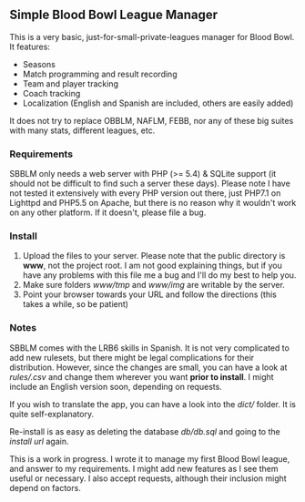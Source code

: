 ## Simple Blood Bowl League Manager

This is a very basic, just-for-small-private-leagues manager for Blood Bowl. It features:

  - Seasons
  - Match programming and result recording
  - Team and player tracking
  - Coach tracking
  - Localization (English and Spanish are included, others are easily added)

It does not try to replace OBBLM, NAFLM, FEBB, nor any of these big suites with many stats, different leagues, etc.

### Requirements

SBBLM only needs a web server with PHP (>= 5.4) & SQLite support (it should not be difficult to find such a server these days).
Please note I have not tested it extensively with every PHP version out there, just PHP7.1 on Lighttpd and PHP5.5 on Apache,
but there is no reason why it wouldn't work on any other platform. If it doesn't, please file a bug.

### Install

  1. Upload the files to your server. Please note that the public directory is **www**, not the project root. I am not good
  explaining things, but if you have any problems with this file me a bug and I'll do my best to help you.
  2. Make sure folders *www/tmp* and *www/img* are writable by the server.
  3. Point your browser towards your URL and follow the directions (this takes a while, so be patient)

### Notes

SBBLM comes with the LRB6 skills in Spanish. It is not very complicated to add new rulesets, but there might be legal 
complications for their distribution. However, since the changes are small, you can have a look at *rules/<files>.csv*
and change them wherever you want **prior to install**. I might include an English version soon, depending on requests.

If you wish to translate the app, you can have a look into the *dict/* folder. It is quite self-explanatory.

Re-install is as easy as deleting the database *db/db.sql* and going to the *install url* again.

This is a work in progress. I wrote it to manage my first Blood Bowl league, and answer to my requirements. I might add 
new features as I see them useful or necessary. I also accept requests, although their inclusion might depend on factors.
